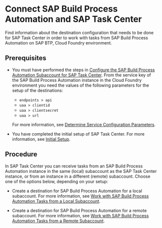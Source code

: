 <!-- loioe1e1dce7e52249f78370e5b05d3bce88 -->

# Connect SAP Build Process Automation and SAP Task Center

Find information about the destination configuration that needs to be done for SAP Task Center in order to work with tasks from SAP Build Process Automation on SAP BTP, Cloud Foundry environment.



<a name="loioe1e1dce7e52249f78370e5b05d3bce88__section_v3f_3gw_wtb"/>

## Prerequisites

-   You must have performed the steps in [Configure the SAP Build Process Automation Subaccount for SAP Task Center](https://help.sap.com/docs/PROCESS_AUTOMATION/a331c4ef0a9d48a89c779fd449c022e7/4f04949597e84e18ae429d0bc280f4a2.html). From the service key of the SAP Build Process Automation instance in the Cloud Foundry environment you need the values of the following parameters for the setup of the destinations:

    -   `endpoints > api`
    -   `uaa > clientid`
    -   `uaa > clientsecret`
    -   `uaa > url`

    For more information, see [Determine Service Configuration Parameters](https://help.sap.com/docs/PROCESS_AUTOMATION/a331c4ef0a9d48a89c779fd449c022e7/abd070bd5d5f4835b3d5b12d868531b6.html).

-   You have completed the initial setup of SAP Task Center. For more information, see [Initial Setup](https://help.sap.com/docs/TASK_CENTER/08cbda59b4954e93abb2ec85f1db399d/834769400794464489f390350a82bbd6.html).




<a name="loioe1e1dce7e52249f78370e5b05d3bce88__section_odq_2fh_55b"/>

## Procedure

In SAP Task Center you can receive tasks from an SAP Build Process Automation instance in the same \(local\) subaccount as the SAP Task Center instance, or from an instance in a different \(remote\) subaccount. Choose one of the options below, depending on your setup:

-   Create a destination for SAP Build Process Automation for a local subaccount. For more information, see [Work with SAP Build Process Automation Tasks from a Local Subaccount](work-with-sap-build-process-automation-tasks-from-a-local-subaccount-f9c57ee.md).

-   Create a destination for SAP Build Process Automation for a remote subaccount. For more information, see [Work with SAP Build Process Automation Tasks from a Remote Subaccount](work-with-sap-build-process-automation-tasks-from-a-remote-subaccount-1d3e69d.md).


